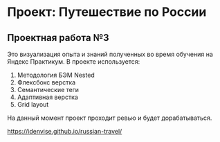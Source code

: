 # Проект: Путешествие по России
 
## Проектная работа №3

Это визуализация опыта и знаний полученных во время обучения на Яндекс Практикум.
В проекте используется:

1. Методология БЭМ Nested
2. Флексбокс верстка
3. Семантические теги
4. Адаптивная верстка
5. Grid layout

На данный момент проект проходит ревью и будет дорабатываться.

https://idenvise.github.io/russian-travel/